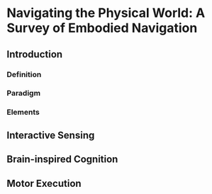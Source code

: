 # Navigating the Physical World: A Survey of Embodied Navigation
## Introduction
### Definition
### Paradigm
### Elements
## Interactive Sensing
## Brain-inspired Cognition
## Motor Execution
